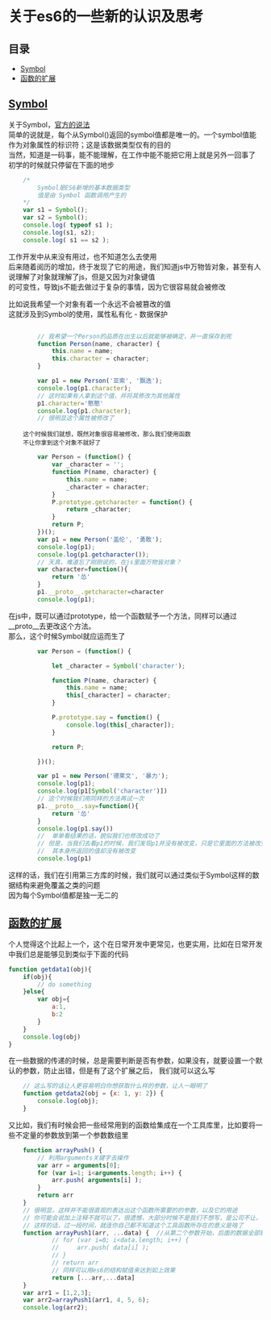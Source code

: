 # 关于es6的一些新的认识及思考  

## 目录
* [Symbol](#Symbol)  
* [函数的扩展](#函数的扩展)

## [Symbol](#目录)
关于Symbol，[官方的说法](https://developer.mozilla.org/zh-CN/docs/Web/JavaScript/Reference/Global_Objects/Symbol)  
简单的说就是，每个从Symbol()返回的symbol值都是唯一的。一个symbol值能作为对象属性的标识符；这是该数据类型仅有的目的  
当然，知道是一码事，能不能理解，在工作中能不能把它用上就是另外一回事了  
初学的时候就只停留在下面的地步  
```js  
    /*   
        Symbol是ES6新增的基本数据类型  
        值是由 Symbol 函数调用产生的  
    */  
    var s1 = Symbol();  
    var s2 = Symbol();  
    console.log( typeof s1 );  
    console.log(s1, s2);  
    console.log( s1 == s2 );  
```  
工作开发中从来没有用过，也不知道怎么去使用  
后来随着阅历的增加，终于发现了它的用途，我们知道js中万物皆对象，甚至有人说理解了对象就理解了js，但是又因为对象键值  
的可变性，导致js不能去做过于复杂的事情，因为它很容易就会被修改  

比如说我希望一个对象有着一个永远不会被篡改的值  
这就涉及到Symbol的使用，属性私有化 - 数据保护  
```js  

        // 我希望一个Person的品质在出生以后就能够被确定，并一直保存到死  
        function Person(name, character) {  
            this.name = name;  
            this.character = character;  
        }  

        var p1 = new Person('亚索', '飘逸');  
        console.log(p1.character);  
        // 这时如果有人拿到这个值，并将其修改为其他属性  
        p1.character='憨憨'  
        console.log(p1.character);  
        // 很明显这个属性被修改了  
```  
        这个时候我们就想，既然对象很容易被修改，那么我们使用函数  
        不让你拿到这个对象不就好了  
```js  
        var Person = (function() {  
            var _character = '';  
            function P(name, character) {  
                this.name = name;   
                _character = character;  
            }  
            P.prototype.getcharacter = function() {  
                return _character;  
            }  
            return P;  
        })();  
        var p1 = new Person('盖伦', '勇敢');  
        console.log(p1);  
        console.log(p1.getcharacter());  
        // 天真，难道忘了刚刚说的，在js里面万物皆对象？  
        var character=function(){  
            return '怂'  
        }  
        p1.__proto__.getcharacter=character  
        console.log(p1);  
```  
在js中，既可以通过prototype，给一个函数赋予一个方法，同样可以通过__proto__去更改这个方法。  
那么，这个时候Symbol就应运而生了  
```js  
        var Person = (function() {  

            let _character = Symbol('character');  

            function P(name, character) {  
                this.name = name;  
                this[_character] = character;  
            }  

            P.prototype.say = function() {  
                console.log(this[_character]);  
            }  

            return P;  

        })();  

        var p1 = new Person('德莱文', '暴力');  
        console.log(p1);  
        console.log(p1[Symbol('character')])  
        // 这个时候我们用同样的方法再试一次  
        p1.__proto__.say=function(){  
            return '怂'  
        }  
        console.log(p1.say())  
        //  单单看结果的话，貌似我们也修改成功了  
        // 但是，当我们去看p1的时候，我们发现p1并没有被改变，只是它里面的方法被改变了，  
        //  其本身所返回的值却没有被改变  
        console.log(p1)  
```  
这样的话，我们在引用第三方库的时候，我们就可以通过类似于Symbol这样的数据结构来避免覆盖之类的问题  
因为每个Symbol值都是独一无二的  

## [函数的扩展](#目录)
个人觉得这个比起上一个，这个在日常开发中更常见，也更实用，比如在日常开发中我们总是能够见到类似于下面的代码
```js
function getdata1(obj){
    if(obj){
        // do something
    }else{
        var obj={
            a:1,
            b:2
        }
    }
    console.log(obj)
}
```
在一些数据的传递的时候，总是需要判断是否有参数，如果没有，就要设置一个默认的参数，防止出错，但是有了这个扩展之后，
我们就可以这么写
```js
    // 这么写的话让人更容易明白你想获取什么样的参数，让人一眼明了
    function getdata2(obj = {x: 1, y: 2}) {
        console.log(obj);
    }
```
又比如，我们有时候会把一些经常用到的函数给集成在一个工具库里，比如要将一些不定量的参数放到第一个参数数组里
```js
    function arrayPush() {
        // 利用arguments关键字去操作
        var arr = arguments[0];
        for (var i=1; i<arguments.length; i++) {
            arr.push( arguments[i] );
        }
        return arr
    }
    // 很明显，这样并不能很直观的表达出这个函数所需要的的参数，以及它的用途
    // 你可能会说加上注释不就可以了，很遗憾，大部分时候不是我们不想写，是公司不让，
    // 这样的话，过一段时间，就连你自己都不知道这个工具函数所存在的意义是啥了
    function arrayPush1(arr, ...data) {  //从第二个参数开始，后面的数据全部赋值给data这个参数
            // for (var i=0; i<data.length; i++) {
            //     arr.push( data[i] );
            // }
            // return arr
            // 同样可以用es6的结构赋值来达到如上效果
            return [...arr,...data]
    }
    var arr1 = [1,2,3];
    var arr2=arrayPush1(arr1, 4, 5, 6);
    console.log(arr2);
```
